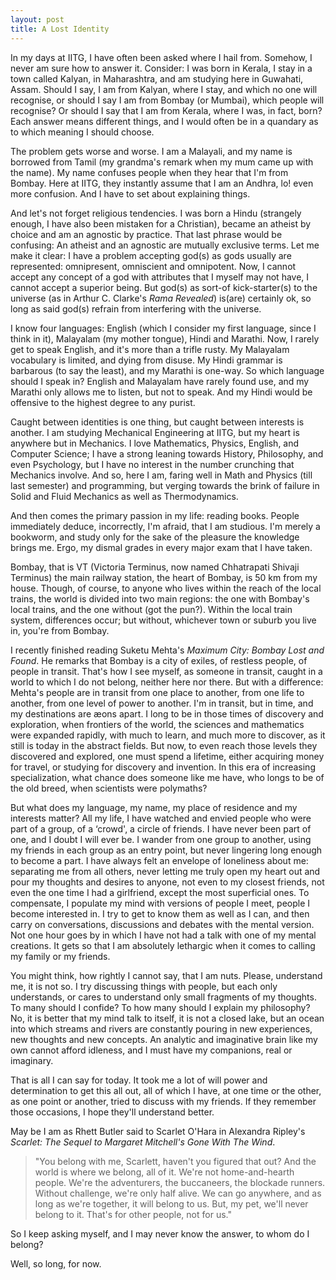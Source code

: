 ```yaml
---
layout: post
title: A Lost Identity
---
```


In my days at IITG, I have often been asked where I hail from. Somehow, I never
am sure how to answer it. Consider: I was born in Kerala, I stay in a town
called Kalyan, in Maharashtra, and am studying here in Guwahati, Assam. Should I
say, I am from Kalyan, where I stay, and which no one will recognise, or should
I say I am from Bombay (or Mumbai), which people will recognise? Or should I say
that I am from Kerala, where I was, in fact, born? Each answer means different
things, and I would often be in a quandary as to which meaning I should choose. 

The problem gets worse and worse. I am a Malayali, and my name is borrowed from
Tamil (my grandma's remark when my mum came up with the name). My name confuses
people when they hear that I'm from Bombay. Here at IITG, they instantly assume
that I am an Andhra, lo! even more confusion. And I have to set about explaining
things.

And let's not forget religious tendencies. I was born a Hindu (strangely enough,
I have also been mistaken for a Christian), became an atheist by choice and am
an agnostic by practice. That last phrase would be confusing: An atheist and an
agnostic are mutually exclusive terms. Let me make it clear: I have a problem
accepting god(s) as gods usually are represented: omnipresent, omniscient and
omnipotent. Now, I cannot accept any concept of a god with attributes that I
myself may not have, I cannot accept a superior being. But god(s) as sort-of
kick-starter(s) to the universe (as in Arthur C. Clarke's *Rama Revealed*) is(are)
certainly ok, so long as said god(s) refrain from interfering with the universe.

I know four languages: English (which I consider my first language, since I
think in it), Malayalam (my mother tongue), Hindi and Marathi. Now, I rarely get
to speak English, and it's more than a trifle rusty. My Malayalam vocabulary is
limited, and dying from disuse. My Hindi grammar is barbarous (to say the
least), and my Marathi is one-way. So which language should I speak in? English
and Malayalam have rarely found use, and my Marathi only allows me to listen,
but not to speak. And my Hindi would be offensive to the highest degree to any
purist.

Caught between identities is one thing, but caught between interests is another.
I am studying Mechanical Engineering at IITG, but my heart is anywhere but in
Mechanics. I love Mathematics, Physics, English, and Computer Science; I have a
strong leaning towards History, Philosophy, and even Psychology, but I have no
interest in the number crunching that Mechanics involve. And so, here I am,
faring well in Math and Physics (till last semester) and programming, but
verging towards the brink of failure in Solid and Fluid Mechanics as well as
Thermodynamics.

And then comes the primary passion in my life: reading books. People immediately
deduce, incorrectly, I'm afraid, that I am studious. I'm merely a bookworm, and
study only for the sake of the pleasure the knowledge brings me. Ergo, my dismal
grades in every major exam that I have taken.

Bombay, that is VT (Victoria Terminus, now named Chhatrapati Shivaji Terminus)
the main railway station, the heart of Bombay, is 50 km from my house. Though,
of course, to anyone who lives within the reach of the local trains, the world
is divided into two main regions: the one with Bombay's local trains, and the
one without (got the pun?).  Within the local train system, differences occur;
but without, whichever town or suburb you live in, you're from Bombay.

I recently finished reading Suketu Mehta's *Maximum City: Bombay Lost and Found*.
He remarks that Bombay is a city of exiles, of restless people, of people in
transit. That's how I see myself, as someone in transit, caught in a world to
which I do not belong, neither here nor there. But with a difference: Mehta's
people are in transit from one place to another, from one life to another, from
one level of power to another. I'm in transit, but in time, and my destinations
are æons apart. I long to be in those times of discovery and exploration, when
frontiers of the world, the sciences and mathematics were expanded rapidly, with
much to learn, and much more to discover, as it still is today in the abstract
fields. But now, to even reach those levels they discovered and explored, one
must spend a lifetime, either acquiring money for travel, or studying for
discovery and invention. In this era of increasing specialization, what chance
does someone like me have, who longs to be of the old breed, when scientists
were polymaths?

But what does my language, my name, my place of residence and my interests
matter? All my life, I have watched and envied people who were part of a group,
of a ‘crowd', a circle of friends. I have never been part of one, and I doubt I
will ever be. I wander from one group to another, using my friends in each group
as an entry point, but never lingering long enough to become a part. I have
always felt an envelope of loneliness about me: separating me from all others,
never letting me truly open my heart out and pour my thoughts and desires to
anyone, not even to my closest friends, not even the one time I had a
girlfriend, except the most superficial ones. To compensate, I populate my mind
with versions of people I meet, people I become interested in. I try to get to
know them as well as I can, and then carry on conversations, discussions and
debates with the mental version. Not one hour goes by in which I have not had a
talk with one of my mental creations. It gets so that I am absolutely lethargic
when it comes to calling my family or my friends.

You might think, how rightly I cannot say, that I am nuts. Please, understand
me, it is not so. I try discussing things with people, but each only
understands, or cares to understand only small fragments of my thoughts. To many
should I confide? To how many should I explain my philosophy? No, it is better
that my mind talk to itself, it is not a closed lake, but an ocean into which
streams and rivers are constantly pouring in new experiences, new thoughts and
new concepts. An analytic and imaginative brain like my own cannot afford
idleness, and I must have my companions, real or imaginary.

That is all I can say for today. It took me a lot of will power and
determination to get this all out, all of which I have, at one time or the
other, as one point or another, tried to discuss with my friends. If they
remember those occasions, I hope they'll understand better.

May be I am as Rhett Butler said to Scarlet O'Hara in Alexandra Ripley's
*Scarlet: The Sequel to Margaret Mitchell's Gone With The Wind*.

> "You belong with me, Scarlett, haven't you figured that out? And the world is
> where we belong, all of it. We're not home-and-hearth people. We're the
> adventurers, the buccaneers, the blockade runners. Without challenge, we're only
> half alive. We can go anywhere, and as long as we're together, it will belong to
> us. But, my pet, we'll never belong to it. That's for other people, not for us."

So I keep asking myself, and I may never know the answer, to whom do I belong?

Well, so long, for now.
